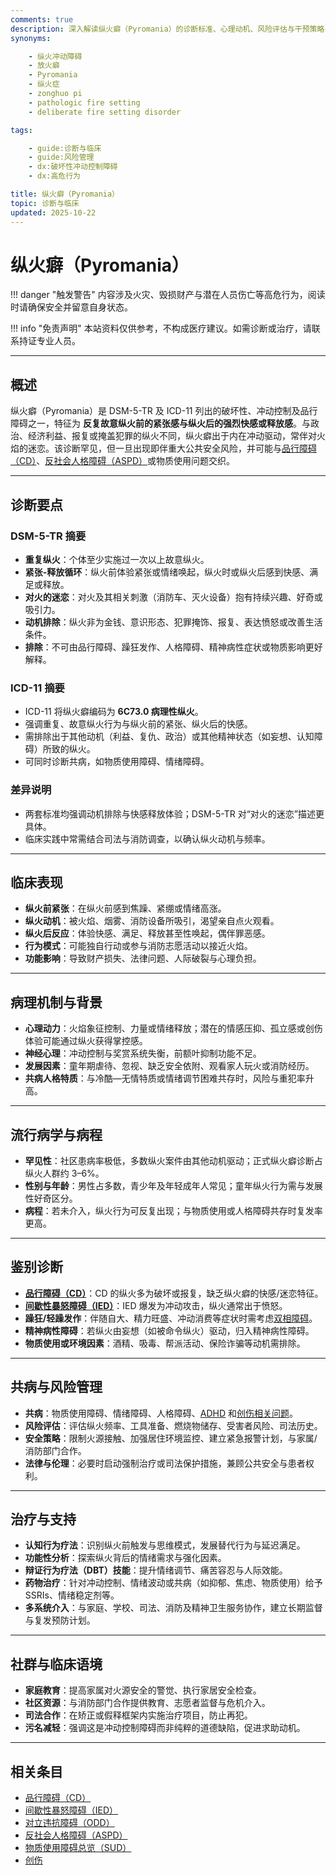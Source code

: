 ```yaml
---
comments: true
description: 深入解读纵火癖（Pyromania）的诊断标准、心理动机、风险评估与干预策略，聚焦安全管理与与物质滥用、人格障碍的区分
synonyms:

    - 纵火冲动障碍
    - 放火癖
    - Pyromania
    - 纵火症
    - zonghuo pi
    - pathologic fire setting
    - deliberate fire setting disorder

tags:

    - guide:诊断与临床
    - guide:风险管理
    - dx:破坏性冲动控制障碍
    - dx:高危行为

title: 纵火癖（Pyromania）
topic: 诊断与临床
updated: 2025-10-22
---
```


# 纵火癖（Pyromania）

!!! danger "触发警告"
    内容涉及火灾、毁损财产与潜在人员伤亡等高危行为，阅读时请确保安全并留意自身状态。

!!! info "免责声明"
    本站资料仅供参考，不构成医疗建议。如需诊断或治疗，请联系持证专业人员。

---

## 概述

纵火癖（Pyromania）是 DSM-5-TR 及 ICD-11 列出的破坏性、冲动控制及品行障碍之一，特征为 **反复故意纵火前的紧张感与纵火后的强烈快感或释放感**。与政治、经济利益、报复或掩盖犯罪的纵火不同，纵火癖出于内在冲动驱动，常伴对火焰的迷恋。该诊断罕见，但一旦出现即伴重大公共安全风险，并可能与[品行障碍（CD）](Conduct-Disorder.md)、[反社会人格障碍（ASPD）](Antisocial-Personality-Disorder-ASPD.md)或物质使用问题交织。

---

## 诊断要点

### DSM-5-TR 摘要

- **重复纵火**：个体至少实施过一次以上故意纵火。
- **紧张-释放循环**：纵火前体验紧张或情绪唤起，纵火时或纵火后感到快感、满足或释放。
- **对火的迷恋**：对火及其相关刺激（消防车、灭火设备）抱有持续兴趣、好奇或吸引力。
- **动机排除**：纵火非为金钱、意识形态、犯罪掩饰、报复、表达愤怒或改善生活条件。
- **排除**：不可由品行障碍、躁狂发作、人格障碍、精神病性症状或物质影响更好解释。

### ICD-11 摘要

- ICD-11 将纵火癖编码为 **6C73.0 病理性纵火**。
- 强调重复、故意纵火行为与纵火前的紧张、纵火后的快感。
- 需排除出于其他动机（利益、复仇、政治）或其他精神状态（如妄想、认知障碍）所致的纵火。
- 可同时诊断共病，如物质使用障碍、情绪障碍。

### 差异说明

- 两套标准均强调动机排除与快感释放体验；DSM-5-TR 对“对火的迷恋”描述更具体。
- 临床实践中常需结合司法与消防调查，以确认纵火动机与频率。

---

## 临床表现

- **纵火前紧张**：在纵火前感到焦躁、紧绷或情绪高涨。
- **纵火动机**：被火焰、烟雾、消防设备所吸引，渴望亲自点火观看。
- **纵火后反应**：体验快感、满足、释放甚至性唤起，偶伴罪恶感。
- **行为模式**：可能独自行动或参与消防志愿活动以接近火焰。
- **功能影响**：导致财产损失、法律问题、人际破裂与心理负担。

---

## 病理机制与背景

- **心理动力**：火焰象征控制、力量或情绪释放；潜在的情感压抑、孤立感或创伤体验可能通过纵火获得掌控感。
- **神经心理**：冲动控制与奖赏系统失衡，前额叶抑制功能不足。
- **发展因素**：童年期虐待、忽视、缺乏安全依附、观看家人玩火或消防经历。
- **共病人格特质**：与冷酷—无情特质或情绪调节困难共存时，风险与重犯率升高。

---

## 流行病学与病程

- **罕见性**：社区患病率极低，多数纵火案件由其他动机驱动；正式纵火癖诊断占纵火人群约 3–6%。
- **性别与年龄**：男性占多数，青少年及年轻成年人常见；童年纵火行为需与发展性好奇区分。
- **病程**：若未介入，纵火行为可反复出现；与物质使用或人格障碍共存时复发率更高。

---

## 鉴别诊断

- [**品行障碍（CD）**](Conduct-Disorder.md)：CD 的纵火多为破坏或报复，缺乏纵火癖的快感/迷恋特征。
- [**间歇性暴怒障碍（IED）**](Intermittent-Explosive-Disorder.md)：IED 爆发为冲动攻击，纵火通常出于愤怒。
- **躁狂/轻躁发作**：伴随自大、精力旺盛、冲动消费等症状时需考虑[双相障碍](Bipolar-Disorders.md)。
- **精神病性障碍**：若纵火由妄想（如被命令纵火）驱动，归入精神病性障碍。
- **物质使用或环境因素**：酒精、吸毒、帮派活动、保险诈骗等动机需排除。

---

## 共病与风险管理

- **共病**：物质使用障碍、情绪障碍、人格障碍、[ADHD](Attention-Deficit-Hyperactivity-Disorder-ADHD.md) 和[创伤相关问题](Trauma.md)。
- **风险评估**：评估纵火频率、工具准备、燃烧物储存、受害者风险、司法历史。
- **安全策略**：限制火源接触、加强居住环境监控、建立紧急报警计划，与家属/消防部门合作。
- **法律与伦理**：必要时启动强制治疗或司法保护措施，兼顾公共安全与患者权利。

---

## 治疗与支持

- **认知行为疗法**：识别纵火前触发与思维模式，发展替代行为与延迟满足。
- **功能性分析**：探索纵火背后的情绪需求与强化因素。
- **辩证行为疗法（DBT）技能**：提升情绪调节、痛苦容忍与人际效能。
- **药物治疗**：针对冲动控制、情绪波动或共病（如抑郁、焦虑、物质使用）给予 SSRIs、情绪稳定剂等。
- **多系统介入**：与家庭、学校、司法、消防及精神卫生服务协作，建立长期监督与复发预防计划。

---

## 社群与临床语境

- **家庭教育**：提高家属对火源安全的警觉、执行家居安全检查。
- **社区资源**：与消防部门合作提供教育、志愿者监督与危机介入。
- **司法合作**：在矫正或假释框架内实施治疗项目，防止再犯。
- **污名减轻**：强调这是冲动控制障碍而非纯粹的道德缺陷，促进求助动机。

---

## 相关条目

- [品行障碍（CD）](Conduct-Disorder.md)
- [间歇性暴怒障碍（IED）](Intermittent-Explosive-Disorder.md)
- [对立违抗障碍（ODD）](Oppositional-Defiant-Disorder.md)
- [反社会人格障碍（ASPD）](Antisocial-Personality-Disorder-ASPD.md)
- [物质使用障碍总览（SUD）](Substance-Use-Disorders-SUD.md)
- [创伤](Trauma.md)
